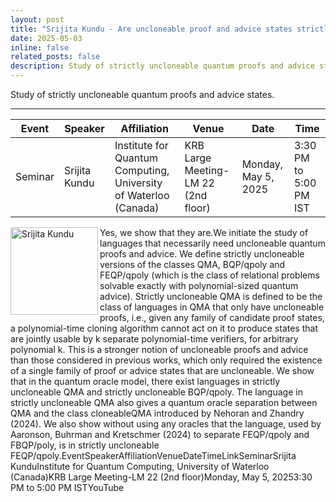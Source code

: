 ```yaml
---
layout: post
title: "Srijita Kundu - Are uncloneable proof and advice states strictly necessary?"
date: 2025-05-03
inline: false
related_posts: false
description: Study of strictly uncloneable quantum proofs and advice states.
---
```

Study of strictly uncloneable quantum proofs and advice states.

***


| Event   | Speaker      | Affiliation | Venue | Date | Time |
|---------|--------------|-------------|-------|------|------|
| Seminar | Srijita Kundu | Institute for Quantum Computing, University of Waterloo (Canada) | KRB Large Meeting-LM 22 (2nd floor) | Monday, May 5, 2025 | 3:30 PM to 5:00 PM IST |

<img align="left" width="140" alt="Srijita Kundu" src="https://github.com/user-attachments/assets/d97e5300-cab8-444f-be78-fad1a346b3ba" />


Yes, we show that they are.We initiate the study of languages that necessarily need uncloneable quantum proofs and advice. We define strictly uncloneable versions of the classes QMA, BQP/qpoly and FEQP/qpoly (which is the class of relational problems solvable exactly with polynomial-sized quantum advice). Strictly uncloneable QMA is defined to be the class of languages in QMA that only have uncloneable proofs, i.e., given any family of candidate proof states, a polynomial-time cloning algorithm cannot act on it to produce states that are jointly usable by k separate polynomial-time verifiers, for arbitrary polynomial k. This is a stronger notion of uncloneable proofs and advice than those considered in previous works, which only required the existence of a single family of proof or advice states that are uncloneable. We show that in the quantum oracle model, there exist languages in strictly uncloneable QMA and strictly uncloneable BQP/qpoly. The language in strictly uncloneable QMA also gives a quantum oracle separation between QMA and the class cloneableQMA introduced by Nehoran and Zhandry (2024). We also show without using any oracles that the language, used by Aaronson, Buhrman and Kretschmer (2024) to separate FEQP/qpoly and FBQP/poly, is in strictly uncloneable FEQP/qpoly.EventSpeakerAffiliationVenueDateTimeLinkSeminarSrijita KunduInstitute for Quantum Computing, University of Waterloo (Canada)KRB Large Meeting-LM 22 (2nd floor)Monday, May 5, 20253:30 PM to 5:00 PM ISTYouTube

